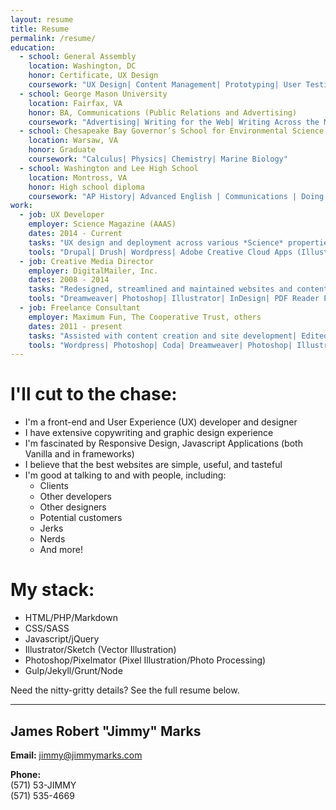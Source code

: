 ```yaml
---
layout: resume
title: Resume
permalink: /resume/
education:
  - school: General Assembly
    location: Washington, DC
    honor: Certificate, UX Design
    coursework: "UX Design| Content Management| Prototyping| User Testing| Web Accessibility"
  - school: George Mason University
    location: Fairfax, VA
    honor: BA, Communications (Public Relations and Advertising)
    coursework: "Advertising| Writing for the Web| Writing Across the Media| Web Accessibility| Foundations of Mass Communication| Tech in Contemporary America| Cultural Studies"
  - school: Chesapeake Bay Governor’s School for Environmental Science and Mathematics
    location: Warsaw, VA
    honor: Graduate
    coursework: "Calculus| Physics| Chemistry| Marine Biology"
  - school: Washington and Lee High School
    location: Montross, VA
    honor: High school diploma
    coursework: "AP History| Advanced English | Communications | Doing sick peelouts in the parking lot "
work:
  - job: UX Developer
    employer: Science Magazine (AAAS)
    dates: 2014 - Current
    tasks: "UX design and deployment across various *Science* properties| Focused on the improvement of internal processes and employees user experience| Built blogs, microsites, and sections of sciencemag.org using version-controlled code bases and styleguides| Oversaw the implementation and upkeep of ads on the sites| Developed an outreach program for the annual company conference| Created wireframes and mockups for new content areas| Worked on employee training materials and ongoing outreach with stakeholders"
    tools: "Drupal| Drush| Wordpress| Adobe Creative Cloud Apps (Illustrator, Photoshop, etc.)| Gulp| Jekyll| PatternLab| UXPin| OmniGraffle| Invision | Adobe DTM"
  - job: Creative Media Director
    employer: DigitalMailer, Inc.
    dates: 2008 - 2014
    tasks: "Redesigned, streamlined and maintained websites and content; installed CMS systems and analytics software| Ran and created content for three separate industry focused blogs; styled and integrated blogs into various websites| Assisted with development of several technology products| Created various print media pieces, such as advertisements, white papers, brochures, business cards, etc.| Wrote case studies, press releases, articles and other copy| Constructed a social media presence across several channels; wrote a social media guide for the use of clients and potential clients| Designed new templates for email newsletters and alerts; Created custom work for clients and partners| Spoke at several industry events; worked the floor at exhibitor’s halls; traveled to conferences across the country| Scheduled and managed webinars and other online meetings"
    tools: "Dreamweaver| Photoshop| Illustrator| InDesign| PDF Reader Pro| Microsoft Word| Powerpoint| Excel| MAMP| SalesForce| Twitter client for Mac| Google Analytics| AdWords| FeedBurner| Interspire email marketing tools| Active Campaign email marketing tools| MailChimp email marketing tools| Wordpress| Blogger"
  - job: Freelance Consultant
    employer: Maximum Fun, The Cooperative Trust, others
    dates: 2011 - present
    tasks: "Assisted with content creation and site development| Edited articles and industry-related content| Created artistic content for t-shirts and apparel"
    tools: "Wordpress| Photoshop| Coda| Dreamweaver| Photoshop| Illustrator| Pixelmator"
---
```

# I'll cut to the chase:

- I'm a front-end and User Experience (UX) developer and designer
- I have extensive copywriting and graphic design experience
- I'm fascinated by Responsive Design, Javascript Applications (both Vanilla and in frameworks)
- I believe that the best websites are simple, useful, and tasteful
- I'm good at talking to and with people, including:
  - Clients
  - Other developers
  - Other designers
  - Potential customers
  - Jerks
  - Nerds
  - And more!

# My stack:

- HTML/PHP/Markdown
- CSS/SASS
- Javascript/jQuery
- Illustrator/Sketch (Vector Illustration)
- Photoshop/Pixelmator (Pixel Illustration/Photo Processing)
- Gulp/Jekyll/Grunt/Node

Need the nitty-gritty details? See the full resume below.

***

## James Robert "Jimmy" Marks

__Email:__ [jimmy@jimmymarks.com](mailto:jimmy@jimmymarks.com)

__Phone:__   
(571) 53-JIMMY  
(571) 535-4669
